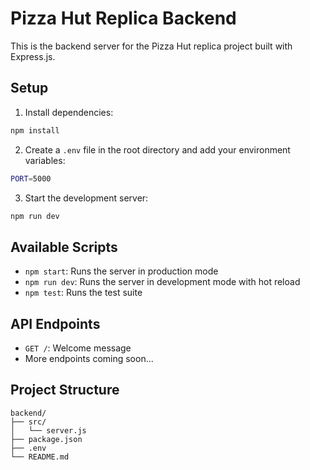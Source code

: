 # Pizza Hut Replica Backend

This is the backend server for the Pizza Hut replica project built with Express.js.

## Setup

1. Install dependencies:
```bash
npm install
```

2. Create a `.env` file in the root directory and add your environment variables:
```bash
PORT=5000
```

3. Start the development server:
```bash
npm run dev
```

## Available Scripts

- `npm start`: Runs the server in production mode
- `npm run dev`: Runs the server in development mode with hot reload
- `npm test`: Runs the test suite

## API Endpoints

- `GET /`: Welcome message
- More endpoints coming soon...

## Project Structure

```
backend/
├── src/
│   └── server.js
├── package.json
├── .env
└── README.md
``` 